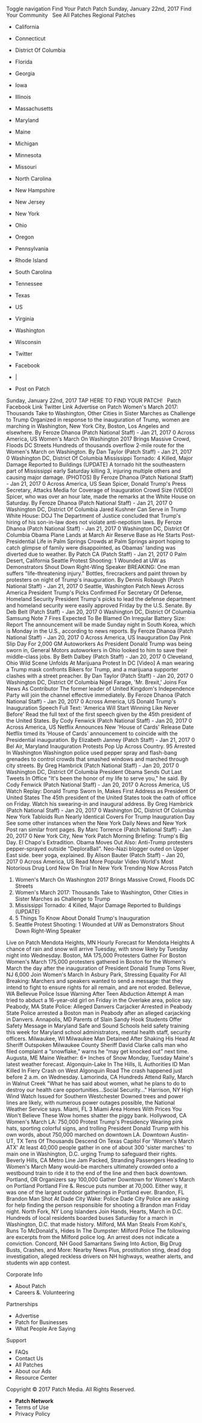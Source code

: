 Toggle navigation Find Your Patch Patch Sunday, January 22nd, 2017 Find Your Community   See All Patches Regional Patches

*   California
*   Connecticut
*   District Of Columbia
*   Florida
*   Georgia
*   Iowa
*   Illinois
*   Massachusetts
*   Maryland
*   Maine
*   Michigan
*   Minnesota
*   Missouri
*   North Carolina
*   New Hampshire
*   New Jersey
*   New York
*   Ohio
*   Oregon
*   Pennsylvania
*   Rhode Island
*   South Carolina
*   Tennessee
*   Texas
*   US
*   Virginia
*   Washington
*   Wisconsin

*   Twitter
*   Facebook
*   |
*   Post on Patch

Sunday, January 22nd, 2017 TAP HERE TO FIND YOUR PATCH!   Patch Facebook Link Twitter Link Advertise on Patch Women's March 2017: Thousands Take to Washington, Other Cities in Sister Marches as Challenge to Trump Organized in response to the inauguration of Trump, women are marching in Washington, New York City, Boston, Los Angeles and elsewhere. By Feroze Dhanoa (Patch National Staff) - Jan 21, 2017 0 Across America, US Women's March On Washington 2017 Brings Massive Crowd, Floods DC Streets Hundreds of thousands overflow 2-mile route for the Women's March on Washington. By Dan Taylor (Patch Staff) - Jan 21, 2017 0 Washington DC, District Of Columbia Mississippi Tornado: 4 Killed, Major Damage Reported to Buildings (UPDATE) A tornado hit the southeastern part of Mississippi early Saturday killing 3, injuring multiple others and causing major damage. (PHOTOS) By Feroze Dhanoa (Patch National Staff) - Jan 21, 2017 0 Across America, US Sean Spicer, Donald Trump's Press Secretary, Attacks Media for Coverage of Inauguration Crowd Size (VIDEO) Spicer, who was over an hour late, made the remarks at the White House on Saturday. By Feroze Dhanoa (Patch National Staff) - Jan 21, 2017 0 Washington DC, District Of Columbia Jared Kushner Can Serve in Trump White House: DOJ The Department of Justice concluded that Trump's hiring of his son-in-law does not violate anti-nepotism laws. By Feroze Dhanoa (Patch National Staff) - Jan 21, 2017 0 Washington DC, District Of Columbia Obama Plane Lands at March Air Reserve Base as He Starts Post-Presidential Life in Palm Springs Crowds at Palm Springs airport hoping to catch glimpse of family were disappointed, as Obamas' landing was diverted due to weather. By Patch CA (Patch Staff) - Jan 21, 2017 0 Palm Desert, California Seattle Protest Shooting: 1 Wounded at UW as Demonstrators Shout Down Right-Wing Speaker BREAKING: One man suffers "life-threatening injury." Bottles, firecrackers and paint thrown by protesters on night of Trump's inauguration. By Dennis Robaugh (Patch National Staff) - Jan 21, 2017 0 Seattle, Washington Patch News Across America President Trump's Picks Confirmed For Secretary Of Defense, Homeland Security President Trump's picks to lead the defense department and homeland security were easily approved Friday by the U.S. Senate. By Deb Belt (Patch Staff) - Jan 20, 2017 0 Washington DC, District Of Columbia Samsung Note 7 Fires Expected To Be Blamed On Irregular Battery Size: Report The announcement will be made Sunday night in South Korea, which is Monday in the U.S., according to news reports. By Feroze Dhanoa (Patch National Staff) - Jan 20, 2017 0 Across America, US Inauguration Day Pink Slip Day For 2,000 GM Autoworkers As President Donald Trump was being sworn in, General Motors autoworkers in Ohio looked to him to save their middle-class jobs. By Beth Dalbey (Patch Staff) - Jan 20, 2017 0 Cleveland, Ohio Wild Scene Unfolds At Marijuana Protest In DC \[Video\] A man wearing a Trump mask confronts Bikers for Trump, and a marijuana supporter clashes with a street preacher. By Dan Taylor (Patch Staff) - Jan 20, 2017 0 Washington DC, District Of Columbia Nigel Farage, 'Mr. Brexit,' Joins Fox News As Contributor The former leader of United Kingdom's Independence Party will join the channel effective immediately. By Feroze Dhanoa (Patch National Staff) - Jan 20, 2017 0 Across America, US Donald Trump's Inauguration Speech Full Text: 'America Will Start Winning Like Never Before' Read the full text of the first speech given by the 45th president of the United States. By Cody Fenwick (Patch National Staff) - Jan 20, 2017 0 Across America, US Netflix Announces New 'House of Cards' Release Date Netflix timed its 'House of Cards' announcement to coincide with the Presidential inauguration. By Elizabeth Janney (Patch Staff) - Jan 21, 2017 0 Bel Air, Maryland Inauguration Protests Pop Up Across Country. 95 Arrested In Washington Washington police used pepper spray and flash-bang grenades to control crowds that smashed windows and marched through city streets. By Greg Hambrick (Patch National Staff) - Jan 20, 2017 0 Washington DC, District Of Columbia President Obama Sends Out Last Tweets In Office "It's been the honor of my life to serve you," he said. By Cody Fenwick (Patch National Staff) - Jan 20, 2017 0 Across America, US Watch Replay: Donald Trump Sworn In, Makes First Address as President Of United States The 45th president of the United States took the oath of office on Friday. Watch his swearing-in and inaugural address. By Greg Hambrick (Patch National Staff) - Jan 20, 2017 0 Washington DC, District Of Columbia New York Tabloids Run Nearly Identical Covers For Trump Inauguration Day See some other instances when the New York Daily News and New York Post ran similar front pages. By Marc Torrence (Patch National Staff) - Jan 20, 2017 0 New York City, New York Patch Morning Briefing: Trump's Big Day. El Chapo's Extradition. Obama Moves Out Also: Anti-Trump protesters pepper-sprayed outside "DeploraBall". Neo-Nazi blogger outed on Upper East side. beer yoga, explained. By Alison Bauter (Patch Staff) - Jan 20, 2017 0 Across America, US Read More Popular Video World's Most Notorious Drug Lord Now On Trial In New York Trending Now Across Patch

1.  Women's March On Washington 2017 Brings Massive Crowd, Floods DC Streets
2.  Women's March 2017: Thousands Take to Washington, Other Cities in Sister Marches as Challenge to Trump
3.  Mississippi Tornado: 4 Killed, Major Damage Reported to Buildings (UPDATE)
4.  5 Things To Know About Donald Trump's Inauguration
5.  Seattle Protest Shooting: 1 Wounded at UW as Demonstrators Shout Down Right-Wing Speaker

Live on Patch Mendota Heights, MN Hourly Forecast for Mendota Heights A chance of rain and snow will arrive Tuesday, with snow likely by Tuesday night into Wednesday.​ Boston, MA 175,000 Protesters Gather For Boston Women's March 175,000 protesters gathered in Boston for the Women's March the day after the inauguration of President Donald Trump Toms River, NJ 6,000 Join Women's March In Asbury Park, Stressing Equality For All Breaking: Marchers and speakers wanted to send a message: that they intend to fight to ensure rights for all remain, and are not eroded. Bellevue, WA Bellevue Police Issue Warning After Teen Abduction Attempt A man tried to abduct a 16-year-old girl on Friday in the Overlake area, police say. Peabody, MA State Police: Alleged Danvers Carjacker Arrested in Peabody State Police arrested a Boston man in Peabody after an alleged carjacking in Danvers. Annapolis, MD Parents of Slain Sandy Hook Students Offer Safety Message in Maryland Safe and Sound Schools held safety training this week for Maryland school administrators, mental health staff, security officers. Milwaukee, WI Milwaukee Man Detained After Shaking His Head At Sheriff Outspoken Milwaukee County Sheriff David Clarke calls man who filed complaint a “snowflake,” warns he “may get knocked out” next time. Augusta, ME Maine Weather: 6+ Inches of Snow Monday, Tuesday Maine's latest weather forecast. Algonquin-Lake In The Hills, IL Authorities ID Man Killed In Fiery Crash on West Algonquin Road The crash happened just before 2 a.m. on Wednesday. Lamorinda, CA Hundreds Attend Rally, March in Walnut Creek "What he has said about women, what he plans to do to destroy our health care opportunities...Social Security..." Harrison, NY High Wind Watch Issued for Southern Westchester Downed trees and power lines are likely, with numerous power outages possible, the National Weather Service says. Miami, FL 3 Miami Area Homes With Prices You Won't Believe These Wow homes shatter the piggy bank. Hollywood, CA Women's March LA: 750,000 Protest Trump's Presidency Wearing pink hats, sporting colorful signs, and trolling President Donald Trump with his own words, about 750,000 marched on downtown LA. Downtown Austin-UT, TX Tens Of Thousands Descend On Texas Capitol For 'Women's March ATX' At least 40,000 people gather in one of about 300 'sister marches' to main one in Washington, D.C. urging Trump to safeguard their rights. Beverly Hills, CA Metro Line Jam Packed, Stranding Passengers Heading to Women's March Many would-be marchers ultimately crowded onto a westbound train to ride it to the end of the line and then back downtown. Portland, OR Organizers say 100,000 Gather Downtown for Women's March on Portland Portland Fire &. Rescue puts number at 70,000. Either way, it was one of the largest outdoor gatherings in Portland ever. Brandon, FL Brandon Man Shot At Dade City Wake: Police Dade City Police are asking for help finding the person responsible for shooting a Brandon man Friday night. North Fork, NY Long Islanders Join Hands, Hearts, March in D.C. Hundreds of local residents boarded buses Saturday for a march in Washington, D.C. that made history. Milford, MA Man Steals From Kohl's, Runs To McDonald's, Hides In The Dumpster: Milford Police The following are excerpts from the Milford police log. An arrest does not indicate a conviction. Concord, NH Good Samaritans Swing Into Action, Big Drug Busts, Crashes, and More: Nearby News Plus, prostitution sting, dead dog investigation, alleged reckless drivers on NH highways, weather alerts, and students win app contest.

Corporate Info

*   About Patch
*   Careers &. Volunteering

Partnerships

*   Advertise
*   Patch for Businesses
*   What People Are Saying

Support

*   FAQs
*   Contact Us
*   All Patches
*   About our Ads
*   Resource Center

Copyright © 2017 Patch Media. All Rights Reserved.

*   **Patch Network**
*   Terms of Use
*   Privacy Policy